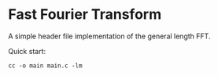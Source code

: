 # Fast Fourier Transform

A simple header file implementation of the general length FFT.

Quick start:

```console
cc -o main main.c -lm
```
